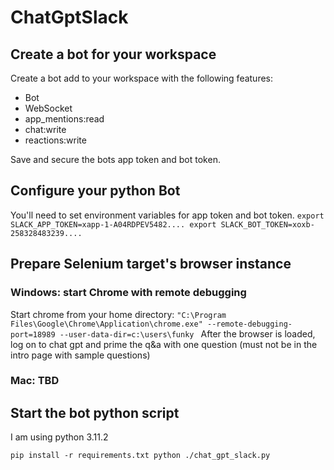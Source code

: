 # ChatGptSlack


## Create a bot for your workspace
Create a bot add to your workspace with the following features:
* Bot
* WebSocket
* app_mentions:read
* chat:write
* reactions:write

Save and secure the bots app token and bot token.

## Configure your python Bot
You'll need to set environment variables for app token and bot token.
`
export SLACK_APP_TOKEN=xapp-1-A04RDPEV5482....
export SLACK_BOT_TOKEN=xoxb-258328483239....
`

## Prepare Selenium target's browser instance

### Windows: start Chrome with remote debugging
Start chrome from your home directory:
`"C:\Program Files\Google\Chrome\Application\chrome.exe" --remote-debugging-port=18989 --user-data-dir=c:\users\funky
`
After the browser is loaded, log on to chat gpt and prime the q&a with one question (must not be in the intro page with sample questions)

### Mac: TBD

## Start the bot python script

I am using python 3.11.2

`
pip install -r requirements.txt
python ./chat_gpt_slack.py
`

